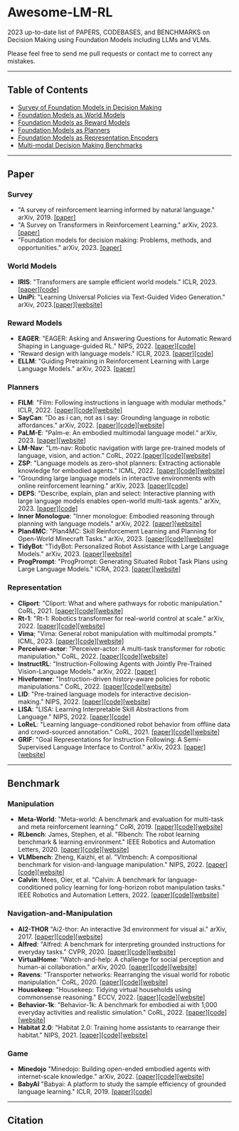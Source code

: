 # **Awesome-LM-RL** #

2023 up-to-date list of PAPERS, CODEBASES, and BENCHMARKS on Decision Making using Foundation Models including LLMs and VLMs.

Please feel free to send me pull requests or contact me to correct any mistakes.

---
## **Table of Contents** ##

- [Survey of Foundation Models in Decision Making](#Survey)
- [Foundation Models as World Models](#World-Models)
- [Foundation Models as Reward Models](#Reward-Models)
- [Foundation Models as Planners](#Planners)
- [Foundation Models as Representation Encoders](#Encoders)
- [Multi-modal Decision Making Benchmarks](#Benchmark)

---

## **Paper** ##

### **Survey** ###
- "A survey of reinforcement learning informed by natural language." arXiv, 2019. [[paper]](https://arxiv.org/pdf/1906.03926)
- "A Survey on Transformers in Reinforcement Learning." arXiv, 2023. [[paper]](https://arxiv.org/pdf/2301.03044)
- "Foundation models for decision making: Problems, methods, and opportunities." arXiv, 2023. [[paper]](https://arxiv.org/pdf/2303.04129)

### **World Models** ###
- **IRIS**: "Transformers are sample efficient world models." ICLR, 2023. [[paper]](https://arxiv.org/pdf/2209.00588)[[code]](https://github.com/eloialonso/iris)
- **UniPi**: "Learning Universal Policies via Text-Guided Video Generation." arXiv, 2023.[[paper]](https://arxiv.org/pdf/2302.00111)[[website]](https://universal-policy.github.io/unipi/)

### **Reward Models** ###
- **EAGER**: "EAGER: Asking and Answering Questions for Automatic Reward Shaping in Language-guided RL." NIPS, 2022. [[paper]](https://proceedings.neurips.cc/paper_files/paper/2022/file/50eb39ab717507cccbe2b8590de32030-Paper-Conference.pdf)[[code]](https://github.com/flowersteam/eager)
- "Reward design with language models." ICLR, 2023. [[paper]](https://arxiv.org/pdf/2303.00001)[[code]](https://github.com/minaek/reward_design_with_llms)
- **ELLM**: "Guiding Pretraining in Reinforcement Learning with Large Language Models." arXiv, 2023. [[paper]](https://arxiv.org/pdf/2302.06692)

### **Planners** ###
- **FILM**: "Film: Following instructions in language with modular methods." ICLR, 2022. [[paper]](https://arxiv.org/pdf/2110.07342)[[code]](https://soyeonm.github.io/FILM_webpage/)[[website]](https://soyeonm.github.io/FILM_webpage/)
- **SayCan**: "Do as i can, not as i say: Grounding language in robotic affordances." arXiv, 2022. [[paper]](https://arxiv.org/pdf/2204.01691)[[code]](https://github.com/google-research/google-research/tree/master/saycan)[[website]](https://say-can.github.io/)
- **PaLM-E**: "Palm-e: An embodied multimodal language model." arXiv, 2023. [[paper]](https://arxiv.org/pdf/2303.03378.pdf?trk=public_post_comment-text)[[website]](https://palm-e.github.io/)
- **LM-Nav**: "Lm-nav: Robotic navigation with large pre-trained models of language, vision, and action." CoRL, 2022.[[paper]](https://proceedings.mlr.press/v205/shah23b/shah23b.pdf)[[code]](https://github.com/blazejosinski/lm_nav)[[website]](https://sites.google.com/view/lmnav)
- **ZSP**: "Language models as zero-shot planners: Extracting actionable knowledge for embodied agents." ICML, 2022. [[paper]](https://proceedings.mlr.press/v162/huang22a/huang22a.pdf)[[code]](https://github.com/huangwl18/language-planner)[[website]](https://wenlong.page/language-planner/)
- "Grounding large language models in interactive environments with online reinforcement learning." arXiv, 2023. [[paper]](https://arxiv.org/pdf/2302.02662)[[code]](https://github.com/flowersteam/Grounding_LLMs_with_online_RL)
- **DEPS**: "Describe, explain, plan and select: Interactive planning with large language models enables open-world multi-task agents." arXiv, 2023. [[paper]](https://arxiv.org/pdf/2302.01560)[[code]](https://github.com/CraftJarvis/MC-Planner)
- **Inner Monologue**: "Inner monologue: Embodied reasoning through planning with language models." arXiv, 2022. [[paper]](https://arxiv.org/pdf/2207.05608)[[website]](https://innermonologue.github.io/)
- **Plan4MC**: "Plan4MC: Skill Reinforcement Learning and Planning for Open-World Minecraft Tasks." arXiv, 2023. [[paper]](https://arxiv.org/pdf/2303.16563)[[code]](https://github.com/PKU-RL/Plan4MC)[[website]](https://sites.google.com/view/plan4mc)
- **TidyBot**: "TidyBot: Personalized Robot Assistance with Large Language Models." arXiv, 2023. [[paper]](https://arxiv.org/pdf/2305.05658)[[website]](https://tidybot.cs.princeton.edu/)
- **ProgPrompt**: "ProgPrompt: Generating Situated Robot Task Plans using Large Language Models." ICRA, 2023. [[paper]](https://arxiv.org/pdf/2209.11302)[[website]](https://progprompt.github.io/)

### **Representation** ###
- **Cliport**: "Cliport: What and where pathways for robotic manipulation." CoRL, 2021. [[paper]](https://proceedings.mlr.press/v164/shridhar22a/shridhar22a.pdf)[[code]](https://github.com/cliport/cliport)[[website]](https://cliport.github.io/)
- **Rt-1**: "Rt-1: Robotics transformer for real-world control at scale." arXiv, 2022. [[paper]](https://arxiv.org/pdf/2212.06817)[[code]](https://github.com/google-research/robotics_transformer)[[website]](https://robotics-transformer.github.io/)
- **Vima**; "Vima: General robot manipulation with multimodal prompts." ICML, 2023. [[paper]](https://arxiv.org/pdf/2210.03094)[[code]](https://github.com/vimalabs/VIMA)[[website]](https://vimalabs.github.io/)
- **Perceiver-actor**: "Perceiver-actor: A multi-task transformer for robotic manipulation." CoRL, 2022. [[paper]](https://proceedings.mlr.press/v205/shridhar23a/shridhar23a.pdf)[[code]](https://github.com/peract/peract)[[website]](https://peract.github.io/)
- **InstructRL**: "Instruction-Following Agents with Jointly Pre-Trained Vision-Language Models." arXiv, 2022. [[paper]](https://arxiv.org/pdf/2210.13431)
- **Hiveformer**: "Instruction-driven history-aware policies for robotic manipulations." CoRL, 2022. [[paper]](https://proceedings.mlr.press/v205/guhur23a/guhur23a.pdf)[[code]](https://github.com/guhur/hiveformer)[[website]](https://guhur.github.io/hiveformer/)
- **LID**: "Pre-trained language models for interactive decision-making." NIPS, 2022. [[paper]](https://proceedings.neurips.cc/paper_files/paper/2022/file/ca3b1f24fc0238edf5ed1ad226b9d655-Paper-Conference.pdf)[[code]](https://github.com/ShuangLI59/Pre-Trained-Language-Models-for-Interactive-Decision-Making)[[website]](https://shuangli-project.github.io/Pre-Trained-Language-Models-for-Interactive-Decision-Making/)
- **LISA**: "LISA: Learning Interpretable Skill Abstractions from Language." NIPS, 2022. [[paper]](https://arxiv.org/pdf/2203.00054)[[code]](https://github.com/Div99/LISA)
- **LoReL**: "Learning language-conditioned robot behavior from offline data and crowd-sourced annotation." CoRL, 2021. [[paper]](https://proceedings.mlr.press/v164/nair22a/nair22a.pdf)[[code]](https://github.com/suraj-nair-1/lorel)[[website]](https://sites.google.com/view/robotlorel)
- **GRIF**: "Goal Representations for Instruction Following: A Semi-Supervised Language Interface to Control." arXiv, 2023. [[paper]](https://arxiv.org/pdf/2307.00117)[[website]](https://rail-berkeley.github.io/grif/)

---
## **Benchmark** ##

### **Manipulation** ###
- **Meta-World**: "Meta-world: A benchmark and evaluation for multi-task and meta reinforcement learning." CoRl, 2019. [[paper]](http://proceedings.mlr.press/v100/yu20a/yu20a.pdf)[[code]](https://github.com/Farama-Foundation/Metaworld)[[website]](https://meta-world.github.io/)
- **RLbench**: James, Stephen, et al. "Rlbench: The robot learning benchmark & learning environment." IEEE Robotics and Automation Letters, 2020. [[paper]](https://arxiv.org/pdf/1909.12271)[[code]](https://github.com/stepjam/RLBench)[[website]](https://sites.google.com/view/rlbench)
- **VLMbench**: Zheng, Kaizhi, et al. "Vlmbench: A compositional benchmark for vision-and-language manipulation." NIPS, 2022. [[paper]](https://proceedings.neurips.cc/paper_files/paper/2022/file/04543a88eae2683133c1acbef5a6bf77-Paper-Datasets_and_Benchmarks.pdf)[[code]](https://github.com/eric-ai-lab/vlmbench)[[website]](https://sites.google.com/ucsc.edu/vlmbench/home)
- **Calvin**: Mees, Oier, et al. "Calvin: A benchmark for language-conditioned policy learning for long-horizon robot manipulation tasks." IEEE Robotics and Automation Letters, 2022. [[paper]](https://arxiv.org/pdf/2112.03227)[[code]](https://github.com/mees/calvin)[[website]](http://calvin.cs.uni-freiburg.de/)

### **Navigation-and-Manipulation** ###
- **AI2-THOR** "Ai2-thor: An interactive 3d environment for visual ai." arXiv, 2017. [[paper]](https://arxiv.org/pdf/1712.05474)[[code]](https://github.com/allenai/ai2thor)[[website]](https://ai2thor.allenai.org/)
- **Alfred**: "Alfred: A benchmark for interpreting grounded instructions for everyday tasks." CVPR, 2020. [[paper]](http://openaccess.thecvf.com/content_CVPR_2020/papers/Shridhar_ALFRED_A_Benchmark_for_Interpreting_Grounded_Instructions_for_Everyday_Tasks_CVPR_2020_paper.pdf)[[code]](https://github.com/askforalfred/alfred)[[website]](https://askforalfred.com/)
- **VirtualHome**: "Watch-and-help: A challenge for social perception and human-ai collaboration." arXiv, 2020. [[paper]](https://arxiv.org/pdf/2010.09890)[[code]](https://github.com/xavierpuigf/watch_and_help)[[website]](http://virtual-home.org/watch_and_help/)
- **Ravens**: "Transporter networks: Rearranging the visual world for robotic manipulation." CoRL, 2020. [[paper]](https://arxiv.org/pdf/2010.14406.pdf)[[code]](https://github.com/google-research/ravens)[[website]](https://transporternets.github.io/)
- **Housekeep**: "Housekeep: Tidying virtual households using commonsense reasoning." ECCV, 2022. [[paper]](https://arxiv.org/pdf/2205.10712)[[code]](https://github.com/yashkant/housekeep)[[website]](https://yashkant.github.io/housekeep/#:~:text=Abstract,objects%20need%20to%20be%20rearranged.)
- **Behavior-1k**: "Behavior-1k: A benchmark for embodied ai with 1,000 everyday activities and realistic simulation." CoRL, 2022. [[paper]](https://proceedings.mlr.press/v205/li23a/li23a.pdf)[[code]](https://github.com/StanfordVL/OmniGibson)[[website]](https://behavior.stanford.edu/behavior-1k)
- **Habitat 2.0**: "Habitat 2.0: Training home assistants to rearrange their habitat." NIPS, 2021. [[paper]](https://proceedings.neurips.cc/paper/2021/file/021bbc7ee20b71134d53e20206bd6feb-Paper.pdf)[[code]](https://github.com/facebookresearch/habitat-lab)[[website]](https://aihabitat.org/docs/habitat2/)

### **Game** ###
- **Minedojo** "Minedojo: Building open-ended embodied agents with internet-scale knowledge." arXiv, 2022. [[paper]](https://arxiv.org/pdf/2206.08853)[[code]](https://github.com/MineDojo/MineDojo)[[website]](https://minedojo.org/)
- **BabyAI**  "Babyai: A platform to study the sample efficiency of grounded language learning." ICLR, 2019. [[paper]](https://arxiv.org/pdf/1810.08272)[[code]](https://github.com/mila-iqia/babyai)

---
## **Citation** ##

